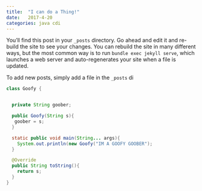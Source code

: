 ```yaml
---
title:  "I can do a Thing!"
date:   2017-4-20
categories: java cdi
---
```

You’ll find this post in your `_posts` directory. Go ahead and edit it and re-build the site to see your changes. You can rebuild the site in many different ways, but the most common way is to run `bundle exec jekyll serve`, which launches a web server and auto-regenerates your site when a file is updated.

To add new posts, simply add a file in the `_posts` di


```java
class Goofy {


  private String goober;

  public Goofy(String s){
   goober = s;
  }

  static public void main(String... args){
    System.out.println(new Goofy("IM A GOOFY GOOBER");
  } 

  @Override
  public String toString(){
    return s;
  }
}
```

